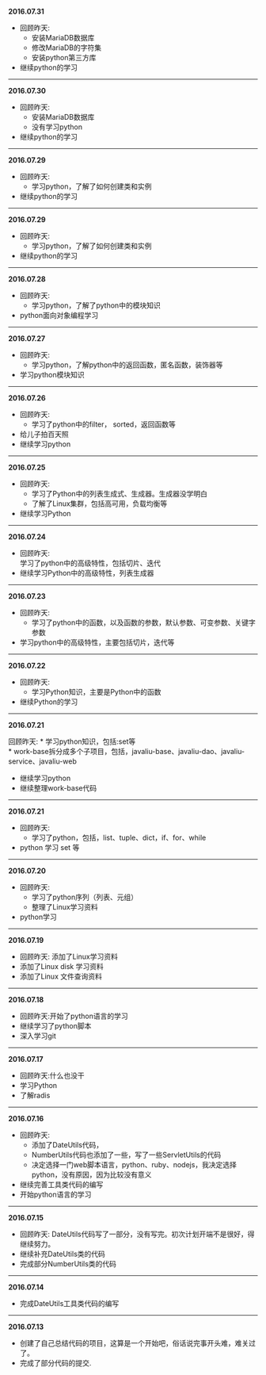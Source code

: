 **2016.07.31**

* 回顾昨天:   
	* 安装MariaDB数据库        
	* 修改MariaDB的字符集   
	* 安装python第三方库    
* 继续python的学习   

-------------------------------------------------------------------------------

**2016.07.30**

* 回顾昨天:   
	* 安装MariaDB数据库        
	* 没有学习python   
* 继续python的学习   

-------------------------------------------------------------------------------

**2016.07.29**

* 回顾昨天:   
	* 学习python，了解了如何创建类和实例   
* 继续python的学习   

-------------------------------------------------------------------------------

**2016.07.29**

* 回顾昨天:   
	* 学习python，了解了如何创建类和实例   
* 继续python的学习   

-------------------------------------------------------------------------------
**2016.07.28**

* 回顾昨天:   
	* 学习python，了解了python中的模块知识   
* python面向对象编程学习         

-------------------------------------------------------------------------------

**2016.07.27**

* 回顾昨天:   
	* 学习python，了解python中的返回函数，匿名函数，装饰器等
* 学习python模块知识    

-------------------------------------------------------------------------------

**2016.07.26**

* 回顾昨天:     
	* 学习了python中的filter， sorted，返回函数等     
* 给儿子拍百天照      
* 继续学习python     

-------------------------------------------------------------------------------

**2016.07.25**

* 回顾昨天:
	* 学习了Python中的列表生成式、生成器。生成器没学明白    
	* 了解了Linux集群，包括高可用，负载均衡等
* 继续学习Python       

-------------------------------------------------------------------------------

**2016.07.24**

* 回顾昨天:        
	学习了python中的高级特性，包括切片、迭代        
* 继续学习Python中的高级特性，列表生成器    

-------------------------------------------------------------------------------

**2016.07.23**

* 回顾昨天:          
	* 学习了python中的函数，以及函数的参数，默认参数、可变参数、关键字参数       
* 学习python中的高级特性，主要包括切片，迭代等      

-------------------------------------------------------------------------------

**2016.07.22**

* 回顾昨天:           
	* 学习Python知识，主要是Python中的函数    
* 继续Python的学习     

-------------------------------------------------------------------------------

**2016.07.21**

回顾昨天:
	* 学习python知识，包括:set等        
	* work-base拆分成多个子项目，包括，javaliu-base、javaliu-dao、javaliu-service、javaliu-web      
* 继续学习python             
* 继续整理work-base代码      

-------------------------------------------------------------------------------

**2016.07.21**    

* 回顾昨天:
	* 学习了python，包括，list、tuple、dict，if、for、while
* python 学习 set 等

-------------------------------------------------------------------------------

**2016.07.20**   

* 回顾昨天:
	* 学习了python序列（列表、元组）
	* 整理了Linux学习资料
* python学习

-------------------------------------------------------------------------------

**2016.07.19**  

* 回顾昨天:  添加了Linux学习资料     
* 添加了Linux disk 学习资料     
* 添加了Linux 文件查询资料   

-------------------------------------------------------------------------------

**2016.07.18**

* 回顾昨天:开始了python语言的学习    
* 继续学习了python脚本      
* 深入学习git    

-------------------------------------------------------------------------------

**2016.07.17**

* 回顾昨天:什么也没干   
* 学习Python    
* 了解radis     

-------------------------------------------------------------------------------

**2016.07.16**

* 回顾昨天:
	* 添加了DateUtils代码，            
	* NumberUtils代码也添加了一些，写了一些ServletUtils的代码         
	* 决定选择一门web脚本语言，python、ruby、nodejs，我决定选择python，没有原因，因为比较没有意义        
* 继续完善工具类代码的编写        
* 开始python语言的学习     

-------------------------------------------------------------------------------

**2016.07.15**

* 回顾昨天: DateUtils代码写了一部分，没有写完。初次计划开端不是很好，得继续努力。
* 继续补充DateUtils类的代码
* 完成部分NumberUtils类的代码

-------------------------------------------------------------------------------

**2016.07.14**

* 完成DateUtils工具类代码的编写    

-------------------------------------------------------------------------------

**2016.07.13**

* 创建了自己总结代码的项目，这算是一个开始吧，俗话说完事开头难，难关过了。
* 完成了部分代码的提交.
	

